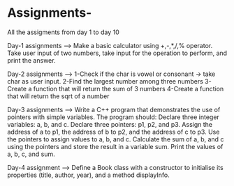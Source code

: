 # Assignments-
All the assigments from day 1 to day 10

Day-1 assignments  -->  Make a basic calculator using +,-,*,/,% operator. Take user input of two numbers, take input for the operation to perform, and print the answer.


Day-2 assignments  --> 
    1-Check if the char is vowel or consonant -> take char as user input.
    2-Find the largest number among three numbers
    3-Create a function that will return the sum of 3 numbers
    4-Create a function that will return the sqrt of a number  


Day-3 assignments --> 
    Write a C++ program that demonstrates the use of pointers with simple variables. The program should:
            Declare three integer variables: a, b, and c.
            Declare three pointers: p1, p2, and p3.
            Assign the address of a to p1, the address of b to p2, and the address of c to p3.
            Use the pointers to assign values to a, b, and c.
            Calculate the sum of a, b, and c using the pointers and store the result in a variable sum.
            Print the values of a, b, c, and sum.


Day-4 assignment -->
     Define a Book class with a constructor to initialise its properties (title, author, year),      and a method displayInfo.


     
